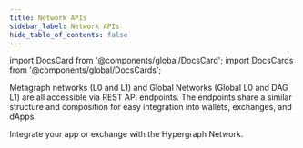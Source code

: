 ```yaml
---
title: Network APIs
sidebar_label: Network APIs
hide_table_of_contents: false
---
```

import DocsCard from '@components/global/DocsCard';
import DocsCards from '@components/global/DocsCards';

Metagraph networks (L0 and L1) and Global Networks (Global L0 and DAG L1) are all accessible via REST API endpoints. The endpoints share a similar structure and composition for easy integration into wallets, exchanges, and dApps. 

<DocsCards>
<DocsCard header="Network APIs" href="/hypergraph/architecture" img="/img/home/state-channel.jpg">
  <p>Integrate your app or exchange with the Hypergraph Network.</p>
</DocsCard>
</DocsCards>